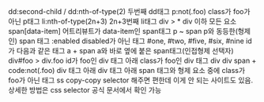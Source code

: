 dd:second-child / dd:nth-of-type(2) 두번째 dd태그
p:not(.foo) class가 foo가 아닌 p태그
li:nth-of-type(2n+3) 2n+3번째 li태그
div > * div 이하 모든 요소
span[data-item] 어트리뷰트가 data-item인 span태그
p ~ span p와 동등한(형제인) span 태그
:enabled disabled가 아닌 태그
#one, #two, #five, #six, #nine id가 다음과 같은 태그
a + span a와 바로 옆에 붙은 span태그(인접형제 선택자)
div#foo > div.foo id가 foo인 div 태그 아래 class가 foo인 div 태그
div div span + code:not(.foo) div 태그 아래 div 태그 아래 span 태그와 형제 요소 중에 class가 foo가 아닌 태그
ss
copy-copy selector 해주면 편한데 이게 안 되는 사이트도 있음.
상세한 방법은 css selector 공식 문서에서 확인 가능